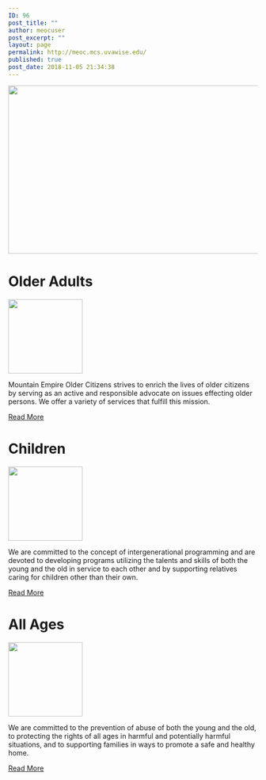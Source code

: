 ```yaml
---
ID: 96
post_title: ""
author: meocuser
post_excerpt: ""
layout: page
permalink: http://meoc.mcs.uvawise.edu/
published: true
post_date: 2018-11-05 21:34:38
---
```

<img src="http://meoc.mcs.uvawise.edu/wp-content/uploads/2018/11/LogoBig.png" sizes="(max-width: 1440px) 100vw, 1440px" srcset="http://meoc.mcs.uvawise.edu/wp-content/uploads/2018/11/LogoBig.png 1440w, http://meoc.mcs.uvawise.edu/wp-content/uploads/2018/11/LogoBig-300x71.png 300w, http://meoc.mcs.uvawise.edu/wp-content/uploads/2018/11/LogoBig-768x181.png 768w, http://meoc.mcs.uvawise.edu/wp-content/uploads/2018/11/LogoBig-1024x242.png 1024w" alt="" width="1440" height="340" />
<h1>Older Adults</h1>
<img src="http://meoc.mcs.uvawise.edu/wp-content/uploads/2018/11/OlderAdults.png" alt="" width="150" height="150" />

Mountain Empire Older Citizens strives to enrich the lives of older citizens by serving as an active and responsible advocate on issues effecting older persons. We offer a variety of services that fulfill this mission.

<a role="button" href="#">
Read More
</a>
<h1>Children</h1>
<img src="http://meoc.mcs.uvawise.edu/wp-content/uploads/2018/11/Children.png" alt="" width="150" height="150" />

We are committed to the concept of intergenerational programming and are devoted to developing programs utilizing the talents and skills of both the young and the old in service to each other and by supporting relatives caring for children other than their own.

<a role="button" href="#">
Read More
</a>
<h1>All Ages</h1>
<img src="http://meoc.mcs.uvawise.edu/wp-content/uploads/2018/11/AllAges.png" alt="" width="150" height="150" />

We are committed to the prevention of abuse of both the young and the old, to protecting the rights of all ages in harmful and potentially harmful situations, and to supporting families in ways to promote a safe and healthy home.

<a role="button" href="#">
Read More
</a>